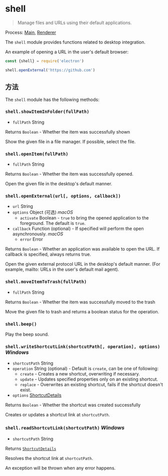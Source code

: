 # shell

> Manage files and URLs using their default applications.

Process: [Main](../glossary.md#main-process), [Renderer](../glossary.md#renderer-process)

The `shell` module provides functions related to desktop integration.

An example of opening a URL in the user's default browser:

```javascript
const {shell} = require('electron')

shell.openExternal('https://github.com')
```

## 方法

The `shell` module has the following methods:

### `shell.showItemInFolder(fullPath)`

* `fullPath` String

Returns `Boolean` - Whether the item was successfully shown

Show the given file in a file manager. If possible, select the file.

### `shell.openItem(fullPath)`

* `fullPath` String

Returns `Boolean` - Whether the item was successfully opened.

Open the given file in the desktop's default manner.

### `shell.openExternal(url[, options, callback])`

* `url` String
* `options` Object (可选) *macOS* 
  * `activate` Boolean - `true` to bring the opened application to the foreground. The default is `true`.
* `callback` Function (optional) - If specified will perform the open asynchronously. *macOS* 
  * `error` Error

Returns `Boolean` - Whether an application was available to open the URL. If callback is specified, always returns true.

Open the given external protocol URL in the desktop's default manner. (For example, mailto: URLs in the user's default mail agent).

### `shell.moveItemToTrash(fullPath)`

* `fullPath` String

Returns `Boolean` - Whether the item was successfully moved to the trash

Move the given file to trash and returns a boolean status for the operation.

### `shell.beep()`

Play the beep sound.

### `shell.writeShortcutLink(shortcutPath[, operation], options)` *Windows*

* `shortcutPath` String
* `operation` String (optional) - Default is `create`, can be one of following: 
  * `create` - Creates a new shortcut, overwriting if necessary.
  * `update` - Updates specified properties only on an existing shortcut.
  * `replace` - Overwrites an existing shortcut, fails if the shortcut doesn't exist.
* `options` [ShortcutDetails](structures/shortcut-details.md)

Returns `Boolean` - Whether the shortcut was created successfully

Creates or updates a shortcut link at `shortcutPath`.

### `shell.readShortcutLink(shortcutPath)` *Windows*

* `shortcutPath` String

Returns [`ShortcutDetails`](structures/shortcut-details.md)

Resolves the shortcut link at `shortcutPath`.

An exception will be thrown when any error happens.